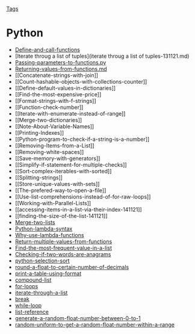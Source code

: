 [Tags](Tags.md)

# Python

- [Define-and-call-functions](./Define-and-call-functions.md) 
- [Iterate throug a list of tuples](iterate throug a list of tuples-131121.md)
- [Passing-parameters-to-functions.py](passing-parameters-to-functionspy)
- [Returning-values-from-functions.md](returning-values-from-functionsmd)
- [[Concatenate-strings-with-join]]
- [[Count-hashable-objects-with-collections-counter]]
- [[Define-default-values-in-dictionaries]]
- [[Find-the-most-expensive-price]]
- [[Format-strings-with-f-strings]]
- [[Function-check-number]]
- [[Iterate-with-enumerate-instead-of-range]]
- [[Merge-two-dictionaries]]
- [[Note-About-Variable-Names]]
- [[Printing-Indexes]]
- [[Python-program-to-check-if-a-string-is-a-number]]
- [[Removing-Items-from-a-List]]
- [[Removing-white-spaces]]
- [[Save-memory-with-generators]]
- [[Simplify-if-statement-for-multiple-checks]]
- [[Sort-complex-iterables-with-sorted]]
- [[Splitting-strings]]
- [[Store-unique-values-with-sets]]
- [[The-prefered-way-to-open-a-file]]
- [[Use-list-comprehensions-instead-of-for-raw-loops]]
- [[Working-with-Parallel-Lists]]
- [[accessing-items-in-a-list-via-their-index-141121]]
- [[finding-the-size-of-the-list-141121]]
- [Merge-two-lists](merge-two-lists)
- [Python-lambda-syntax](python-lambda-syntax)
- [Why-use-lambda-functions](why-use-lambda-functions)
- [Return-multiple-values-from-functions](return-multiple-values-from-functions)
- [Find-the-most-frequent-value-in-a-list](find-the-most-frequent-value-in-a-list)
- [Checking-if-two-words-are-anagrams](checking-if-two-words-are-anagrams)
- [python-selection-sort](python-selection-sort)
- [round-a-float-to-certain-number-of-decimals](round-a-float-to-certain-number-of-decimals)
- [print-a-table-using-format](print-a-table-using-format)
- [compound-list](compound-list)
- [for-loops](for-loops)
- [iterate-through-a-list](iterate-through-a-list)
- [break](break)
- [while-loop](while-loop)
- [list-reference](list-reference)
- [generate-a-random-float-number-between-0-to-1](generate-a-random-float-number-between-0-to-1)
- [random-uniform-to-get-a-random-float-number-within-a-range](random-uniform-to-get-a-random-float-number-within-a-range)
